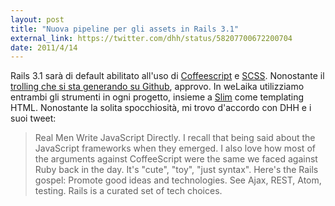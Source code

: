 ```yaml
---
layout: post
title: "Nuova pipeline per gli assets in Rails 3.1"
external_link: https://twitter.com/dhh/status/58207700672200704
date: 2011/4/14
---
```


Rails 3.1 sarà di default abilitato all'uso di [Coffeescript](http://jashkenas.github.com/coffee-script/) e [SCSS](http://sass-lang.com/). Nonostante il [trolling che si sta generando su Github](https://github.com/rails/rails/commit/9f09aeb8273177fc2d09ebdafcc76ee8eb56fe33#commitcomment-340720), approvo. In weLaika utilizziamo entrambi gli strumenti in ogni progetto, insieme a [Slim](http://slim-lang.com/) come templating HTML. Nonostante la solita spocchiosità, mi trovo d'accordo con DHH e i suoi tweet:

> Real Men Write JavaScript Directly. I recall that being said about the JavaScript frameworks when they emerged. I also love how most of the arguments against CoffeeScript were the same we faced against Ruby back in the day. It's "cute", "toy", "just syntax". Here's the Rails gospel: Promote good ideas and technologies. See Ajax, REST, Atom, testing. Rails is a curated set of tech choices.